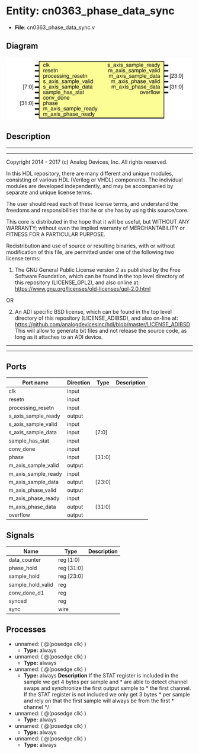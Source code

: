 # Entity: cn0363_phase_data_sync

- **File**: cn0363_phase_data_sync.v
## Diagram

![Diagram](cn0363_phase_data_sync.svg "Diagram")
## Description

 ***************************************************************************
 ***************************************************************************
 Copyright 2014 - 2017 (c) Analog Devices, Inc. All rights reserved.

 In this HDL repository, there are many different and unique modules, consisting
 of various HDL (Verilog or VHDL) components. The individual modules are
 developed independently, and may be accompanied by separate and unique license
 terms.

 The user should read each of these license terms, and understand the
 freedoms and responsibilities that he or she has by using this source/core.

 This core is distributed in the hope that it will be useful, but WITHOUT ANY
 WARRANTY; without even the implied warranty of MERCHANTABILITY or FITNESS FOR
 A PARTICULAR PURPOSE.

 Redistribution and use of source or resulting binaries, with or without modification
 of this file, are permitted under one of the following two license terms:

   1. The GNU General Public License version 2 as published by the
      Free Software Foundation, which can be found in the top level directory
      of this repository (LICENSE_GPL2), and also online at:
      <https://www.gnu.org/licenses/old-licenses/gpl-2.0.html>

 OR

   2. An ADI specific BSD license, which can be found in the top level directory
      of this repository (LICENSE_ADIBSD), and also on-line at:
      https://github.com/analogdevicesinc/hdl/blob/master/LICENSE_ADIBSD
      This will allow to generate bit files and not release the source code,
      as long as it attaches to an ADI device.

 ***************************************************************************
 ***************************************************************************

## Ports

| Port name           | Direction | Type   | Description |
| ------------------- | --------- | ------ | ----------- |
| clk                 | input     |        |             |
| resetn              | input     |        |             |
| processing_resetn   | input     |        |             |
| s_axis_sample_ready | output    |        |             |
| s_axis_sample_valid | input     |        |             |
| s_axis_sample_data  | input     | [7:0]  |             |
| sample_has_stat     | input     |        |             |
| conv_done           | input     |        |             |
| phase               | input     | [31:0] |             |
| m_axis_sample_valid | output    |        |             |
| m_axis_sample_ready | input     |        |             |
| m_axis_sample_data  | output    | [23:0] |             |
| m_axis_phase_valid  | output    |        |             |
| m_axis_phase_ready  | input     |        |             |
| m_axis_phase_data   | output    | [31:0] |             |
| overflow            | output    |        |             |
## Signals

| Name              | Type       | Description |
| ----------------- | ---------- | ----------- |
| data_counter      | reg [1:0]  |             |
| phase_hold        | reg [31:0] |             |
| sample_hold       | reg [23:0] |             |
| sample_hold_valid | reg        |             |
| conv_done_d1      | reg        |             |
| synced            | reg        |             |
| sync              | wire       |             |
## Processes
- unnamed: ( @(posedge clk) )
  - **Type:** always
- unnamed: ( @(posedge clk) )
  - **Type:** always
- unnamed: ( @(posedge clk) )
  - **Type:** always
**Description**
 If the STAT register is included in the sample we get 4 bytes per sample and  * are able to detect channel swaps and synchronize the first output sample to  * the first channel. If the STAT register is not included we only get 3 bytes  * per sample and rely on that the first sample will always be from the first  * channel */ 
- unnamed: ( @(posedge clk) )
  - **Type:** always
- unnamed: ( @(posedge clk) )
  - **Type:** always
- unnamed: ( @(posedge clk) )
  - **Type:** always
